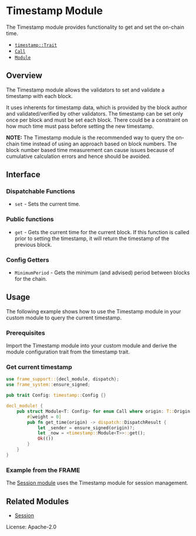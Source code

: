 # Timestamp Module

The Timestamp module provides functionality to get and set the on-chain time.

- [`timestamp::Trait`](https://docs.rs/pallet-timestamp/latest/pallet_timestamp/trait.Trait.html)
- [`Call`](https://docs.rs/pallet-timestamp/latest/pallet_timestamp/enum.Call.html)
- [`Module`](https://docs.rs/pallet-timestamp/latest/pallet_timestamp/struct.Module.html)

## Overview

The Timestamp module allows the validators to set and validate a timestamp with each block.

It uses inherents for timestamp data, which is provided by the block author and validated/verified
by other validators. The timestamp can be set only once per block and must be set each block.
There could be a constraint on how much time must pass before setting the new timestamp.

**NOTE:** The Timestamp module is the recommended way to query the on-chain time instead of using
an approach based on block numbers. The block number based time measurement can cause issues
because of cumulative calculation errors and hence should be avoided.

## Interface

### Dispatchable Functions

* `set` - Sets the current time.

### Public functions

* `get` - Gets the current time for the current block. If this function is called prior to
setting the timestamp, it will return the timestamp of the previous block.

### Config Getters

* `MinimumPeriod` - Gets the minimum (and advised) period between blocks for the chain.

## Usage

The following example shows how to use the Timestamp module in your custom module to query the current timestamp.

### Prerequisites

Import the Timestamp module into your custom module and derive the module configuration
trait from the timestamp trait.

### Get current timestamp

```rust
use frame_support::{decl_module, dispatch};
use frame_system::ensure_signed;

pub trait Config: timestamp::Config {}

decl_module! {
	pub struct Module<T: Config> for enum Call where origin: T::Origin {
		#[weight = 0]
		pub fn get_time(origin) -> dispatch::DispatchResult {
			let _sender = ensure_signed(origin)?;
			let _now = <timestamp::Module<T>>::get();
			Ok(())
		}
	}
}
```

### Example from the FRAME

The [Session module](https://github.com/torwig/substrate/blob/master/frame/session/src/lib.rs) uses
the Timestamp module for session management.

## Related Modules

* [Session](https://docs.rs/pallet-session/latest/pallet_session/)

License: Apache-2.0
